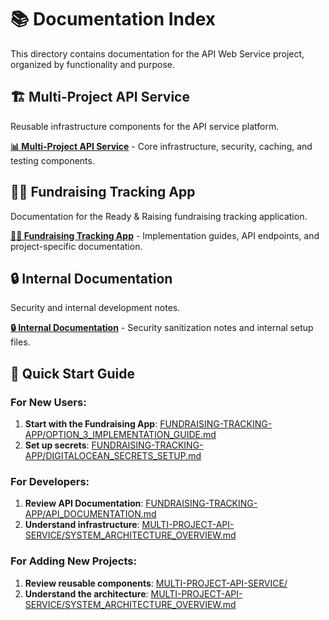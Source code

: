 # 📚 Documentation Index

This directory contains documentation for the API Web Service project, organized by functionality and purpose.

## 🏗️ **Multi-Project API Service**
Reusable infrastructure components for the API service platform.

**[📊 Multi-Project API Service](MULTI-PROJECT-API-SERVICE/)** - Core infrastructure, security, caching, and testing components.

## 🏃‍♂️ **Fundraising Tracking App**
Documentation for the Ready & Raising fundraising tracking application.

**[🏃‍♂️ Fundraising Tracking App](FUNDRAISING-TRACKING-APP/)** - Implementation guides, API endpoints, and project-specific documentation.

## 🔒 **Internal Documentation**
Security and internal development notes.

**[🔒 Internal Documentation](internal/)** - Security sanitization notes and internal setup files.

## 🎯 **Quick Start Guide**

### **For New Users:**
1. **Start with the Fundraising App**: [FUNDRAISING-TRACKING-APP/OPTION_3_IMPLEMENTATION_GUIDE.md](FUNDRAISING-TRACKING-APP/OPTION_3_IMPLEMENTATION_GUIDE.md)
2. **Set up secrets**: [FUNDRAISING-TRACKING-APP/DIGITALOCEAN_SECRETS_SETUP.md](FUNDRAISING-TRACKING-APP/DIGITALOCEAN_SECRETS_SETUP.md)

### **For Developers:**
1. **Review API Documentation**: [FUNDRAISING-TRACKING-APP/API_DOCUMENTATION.md](FUNDRAISING-TRACKING-APP/API_DOCUMENTATION.md)
2. **Understand infrastructure**: [MULTI-PROJECT-API-SERVICE/SYSTEM_ARCHITECTURE_OVERVIEW.md](MULTI-PROJECT-API-SERVICE/SYSTEM_ARCHITECTURE_OVERVIEW.md)

### **For Adding New Projects:**
1. **Review reusable components**: [MULTI-PROJECT-API-SERVICE/](MULTI-PROJECT-API-SERVICE/)
2. **Understand the architecture**: [MULTI-PROJECT-API-SERVICE/SYSTEM_ARCHITECTURE_OVERVIEW.md](MULTI-PROJECT-API-SERVICE/SYSTEM_ARCHITECTURE_OVERVIEW.md)